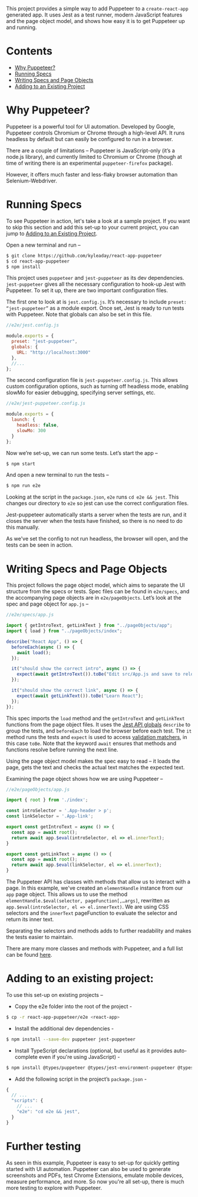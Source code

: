 This project provides a simple way to add Puppeteer to a `create-react-app` generated app. It uses Jest as a test runner, modern JavaScript features and the page object model, and shows how easy it is to get Puppeteer up and running.

# Contents
* [Why Puppeteer?](#why-puppeteer)
* [Running Specs](#running-specs)
* [Writing Specs and Page Objects](#writing-specs-and-page-objects)
* [Adding to an Existing Project](#adding-to-an-existing-project)

# Why Puppeteer?

Puppeteer is a powerful tool for UI automation. Developed by Google, Puppeteer controls Chromium or Chrome through a high-level API. It runs headless by default but can easily be configured to run in a browser.

There are a couple of limitations – Puppeteer is JavaScript-only (it’s a node.js library), and currently limited to Chromium or Chrome (though at time of writing there is an experimental `puppeteer-firefox` package).

However, it offers much faster and less-flaky browser automation than Selenium-Webdriver.

# Running Specs
To see Puppeteer in action, let's take a look at a sample project. If you want to skip this section and add this set-up to your current project, you can jump to [Adding to an Existing Project](#adding-to-an-existing-project). 

Open a new terminal and run –

```bash
$ git clone https://github.com/kyleaday/react-app-puppeteer
$ cd react-app-puppeteer
$ npm install
```

This project uses `puppeteer` and `jest-puppeteer` as its dev dependencies. `jest-puppeteer` gives all the necessary configuration to hook-up Jest with Puppeteer. To set it up, there are two important configuration files.

The first one to look at is `jest.config.js`. It’s necessary to include `preset: “jest-puppeteer”` as a module export. Once set, Jest is ready to run tests with Puppeteer. Note that globals can also be set in this file.

```js
//e2e/jest.config.js

module.exports = {
  preset: "jest-puppeteer",
  globals: {
    URL: "http://localhost:3000"
  },
  //...
};
```

The second configuration file is `jest-puppeteer.config.js`. This allows custom configuration options, such as turning off headless mode, enabling slowMo for easier debugging, specifying server settings, etc.

```js
//e2e/jest-puppeteer.config.js

module.exports = {
  launch: {
    headless: false,
    slowMo: 300
  }
};
```

Now we’re set-up, we can run some tests. Let’s start the app –

```bash
$ npm start
```

And open a new terminal to run the tests –

```bash
$ npm run e2e
```

Looking at the script in the `package.json`, `e2e` runs `cd e2e && jest`. This changes our directory to `e2e` so jest can use the correct configuration files.

Jest-puppeteer automatically starts a server when the tests are run, and it closes the server when the tests have finished, so there is no need to do this manually.

As we've set the config to not run headless, the browser will open, and the tests can be seen in action.

# Writing Specs and Page Objects

This project follows the page object model, which aims to separate the UI structure from the specs or tests. Spec files can be found in `e2e/specs`, and the accompanying page objects are in `e2e/pageObjects`. Let’s look at the spec and page object for `app.js` –
 
```js
//e2e/specs/app.js

import { getIntroText, getLinkText } from "../pageObjects/app";
import { load } from "../pageObjects/index";

describe("React App", () => {
  beforeEach(async () => {
    await load();
  });

  it("should show the correct intro", async () => {
    expect(await getIntroText()).toBe("Edit src/App.js and save to reload.");
  });

  it("should show the correct link", async () => {
    expect(await getLinkText()).toBe("Learn React");
  });
});
```

This spec imports the `load` method and the `getIntroText` and `getLinkText` functions from the page object files. It uses the [Jest API globals](https://jestjs.io/docs/en/api) `describe` to group the tests, and `beforeEach` to load the browser before each test. The `it` method runs the tests and `expect` is used to access [validation matchers](https://jestjs.io/docs/en/expect), in this case `toBe`. Note that the keyword `await` ensures that methods and functions resolve before running the next line.

Using the page object model makes the spec easy to read – it loads the page, gets the text and checks the actual text matches the expected text.

Examining the page object shows how we are using Puppeteer  –

```js
//e2e/pageObjects/app.js

import { root } from './index';

const introSelector = '.App-header > p';
const linkSelector = '.App-link';

export const getIntroText = async () => {
  const app = await root();
  return await app.$eval(introSelector, el => el.innerText);
}

export const getLinkText = async () => {
  const app = await root();
  return await app.$eval(linkSelector, el => el.innerText);
}
```

The Puppeteer API has classes with methods that allow us to interact with a page. In this example, we've created an `elementHandle` instance from our `app` page object. This allows us to use the method `elementHandle.$eval(selector, pageFunction[,…args]`, rewritten as `app.$eval(introSelector, el => el.innerText)`. We are using CSS selectors and the `innerText` pageFunction to evaluate the selector and return its inner text.

Separating the selectors and methods adds to further readability and makes the tests easier to maintain.

There are many more classes and methods with Puppeteer, and a full list can be found [here](https://pptr.dev/).

# Adding to an existing project:

To use this set-up on existing projects –
* Copy the e2e folder into the root of the project -
```bash
$ cp -r react-app-puppeteer/e2e <react-app>
```
* Install the additional dev dependencies -
```bash
$ npm install --save-dev puppeteer jest-puppeteer
```
* Install TypeScript declarations (optional, but useful as it provides auto-complete even if you're using JavaScript) -
```bash
$ npm install @types/puppeteer @types/jest-environment-puppeteer @types/expect-puppeteer
```
* Add the following script in the project’s `package.json` -
```js
{
  // ...
  "scripts": {
    // ...
    "e2e": "cd e2e && jest",
  }
}
```

# Further testing

As seen in this example, Puppeteer is easy to set-up for quickly getting started with UI automation. Puppeteer can also be used to generate screenshots and PDFs, test Chrome Extensions, emulate mobile devices, measure performance, and more. So now you're all set-up, there is much more testing to explore with Puppeteer.
